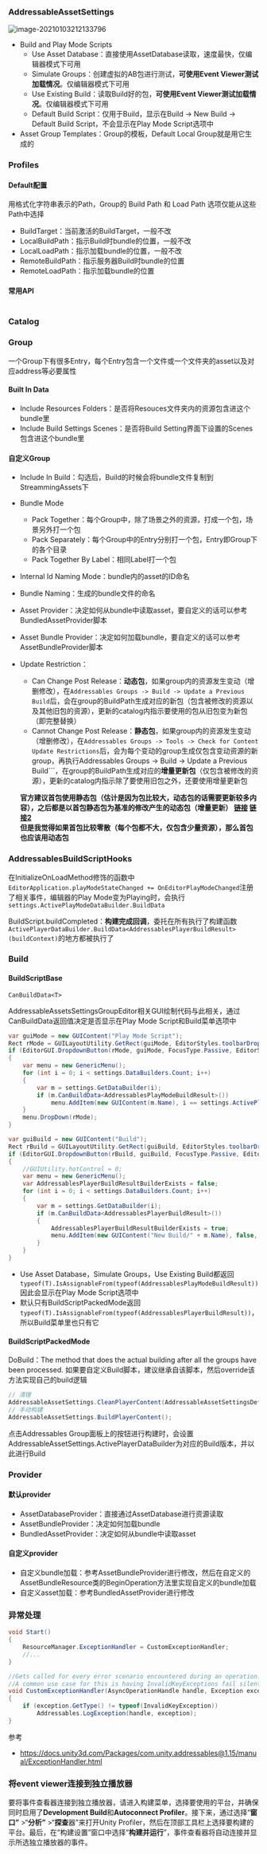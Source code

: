 ### AddressableAssetSettings

![image-20210103212133796](assets/image-20210103212133796.png)

-   Build and Play Mode Scripts
    -   Use Asset Database：直接使用AssetDatabase读取，速度最快，仅编辑器模式下可用
    -   Simulate Groups：创建虚拟的AB包进行测试，**可使用Event Viewer测试加载情况**。仅编辑器模式下可用
    -   Use Existing Build：读取Build好的包，**可使用Event Viewer测试加载情况**。仅编辑器模式下可用
    -   Default Build Script：仅用于Build，显示在Build -> New Build -> Default Build Script，不会显示在Play Mode Script选项中
-   Asset Group Templates：Group的模板，Default Local Group就是用它生成的

### Profiles

#### Default配置

用格式化字符串表示的Path，Group的 Build Path 和 Load Path 选项仅能从这些Path中选择

-   BuildTarget：当前激活的BuildTarget，一般不改
-   LocalBuildPath：指示Build时bundle的位置，一般不改
-   LocalLoadPath：指示加载bundle的位置，一般不改
-   RemoteBuildPath：指示服务器Build时bundle的位置
-   RemoteLoadPath：指示加载bundle的位置

#### 常用API

``` csharp
```



### Catalog



### Group

一个Group下有很多Entry，每个Entry包含一个文件或一个文件夹的asset以及对应address等必要属性

#### Built In Data

-   Include Resources Folders：是否将Resouces文件夹内的资源包含进这个bundle里
-   Include Build Settings Scenes：是否将Build Setting界面下设置的Scenes包含进这个bundle里

#### 自定义Group

-   Include In Build：勾选后，Build的时候会将bundle文件复制到StreammingAssets下

-   Bundle Mode
    -   Pack Together：每个Group中，除了场景之外的资源，打成一个包，场景另外打一个包
    -   Pack Separately：每个Group中的Entry分别打一个包，Entry即Group下的各个目录
    -   Pack Together By Label：相同Label打一个包
    
-   Internal Id Naming Mode：bundle内的asset的ID命名

-   Bundle Naming：生成的bundle文件的命名

-   Asset Provider：决定如何从bundle中读取asset，要自定义的话可以参考BundledAssetProvider脚本

-   Asset Bundle Provider：决定如何加载bundle，要自定义的话可以参考AssetBundleProvider脚本

-   Update Restriction：
    -   Can Change Post Release：**动态包**，如果group内的资源发生变动（增删修改），在```Addressables Groups -> Build -> Update a Previous Build```后，会在group的BuildPath生成对应的新包（包含被修改的资源以及其他旧包的资源），更新的catalog内指示要使用的包从旧包变为新包（即完整替换）
    -   Cannot Change Post Release：**静态包**，如果group内的资源发生变动（增删修改），在```Addressables Groups -> Tools -> Check for Content Update Restrictions```后，会为每个变动的group生成仅包含变动资源的新group，再执行Addressables Groups -> Build -> Update a Previous Build```，在group的BuildPath生成对应的**增量更新包**（仅包含被修改的资源），更新的catalog内指示除了要使用旧包之外，还要使用增量更新包
    
    **官方建议首包使用静态包（估计是因为包比较大，动态包的话需要更新较多内容），之后都是以首包静态包为基准的修改产生的动态包（增量更新） [链接](https://mp.weixin.qq.com/s?__biz=MzU5MjQ1NTEwOA==&mid=2247530414&idx=1&sn=45a33b269203e9cc3efa98c3f68d5875&chksm=fe1d4305c96aca136a339182bef3660535dd24802496a33cfa0c2e18b50c7e15e572d92686dc&mpshare=1&scene=1&srcid=0609zICZI0fwg3JoCYZuR6Bt&sharer_sharetime=1623218825567&sharer_shareid=2568a3ad8d7c905397d491e7d0a22372&version=3.1.7.3005&platform=win#rd)   [链接2](https://www.bilibili.com/read/cv11642315)  
    但是我觉得如果首包比较零散（每个包都不大，仅包含少量资源），那么首包也应该用动态包**

### AddressablesBuildScriptHooks

在InitializeOnLoadMethod修饰的函数中```EditorApplication.playModeStateChanged += OnEditorPlayModeChanged```注册了相关事件，编辑器的Play Mode变为Playing时，会执行```settings.ActivePlayModeDataBuilder.BuildData```

BuildScript.buildCompleted：**构建完成回调**，委托在所有执行了构建函数```ActivePlayerDataBuilder.BuildData<AddressablesPlayerBuildResult>(buildContext)```的地方都被执行了

### Build

#### BuildScriptBase

```CanBuildData<T>```

AddressableAssetsSettingsGroupEditor相关GUI绘制代码与此相关，通过CanBuildData返回值决定是否显示在Play Mode Script和Build菜单选项中

``` csharp
var guiMode = new GUIContent("Play Mode Script");
Rect rMode = GUILayoutUtility.GetRect(guiMode, EditorStyles.toolbarDropDown);
if (EditorGUI.DropdownButton(rMode, guiMode, FocusType.Passive, EditorStyles.toolbarDropDown))
{
    var menu = new GenericMenu();
    for (int i = 0; i < settings.DataBuilders.Count; i++)
    {
        var m = settings.GetDataBuilder(i);
        if (m.CanBuildData<AddressablesPlayModeBuildResult>())
            menu.AddItem(new GUIContent(m.Name), i == settings.ActivePlayModeDataBuilderIndex, OnSetActivePlayModeScript, i);
    }
    menu.DropDown(rMode);
}

var guiBuild = new GUIContent("Build");
Rect rBuild = GUILayoutUtility.GetRect(guiBuild, EditorStyles.toolbarDropDown);
if (EditorGUI.DropdownButton(rBuild, guiBuild, FocusType.Passive, EditorStyles.toolbarDropDown))
{
    //GUIUtility.hotControl = 0;
    var menu = new GenericMenu();
    var AddressablesPlayerBuildResultBuilderExists = false;
    for (int i = 0; i < settings.DataBuilders.Count; i++)
    {
        var m = settings.GetDataBuilder(i);
        if (m.CanBuildData<AddressablesPlayerBuildResult>())
        {
            AddressablesPlayerBuildResultBuilderExists = true;
            menu.AddItem(new GUIContent("New Build/" + m.Name), false, OnBuildScript, i);
        }
    }
}
```

-   Use Asset Database，Simulate Groups，Use Existing Build都返回```typeof(T).IsAssignableFrom(typeof(AddressablesPlayModeBuildResult))```因此会显示在Play Mode Script选项中
-   默认只有BuildScriptPackedMode返回```typeof(T).IsAssignableFrom(typeof(AddressablesPlayerBuildResult))```，所以Build菜单里也只有它

#### BuildScriptPackedMode

DoBuild：The method that does the actual building after all the groups have been processed. 如果要自定义Build脚本，建议继承自该脚本，然后override该方法实现自己的build逻辑

``` csharp
// 清理
AddressableAssetSettings.CleanPlayerContent(AddressableAssetSettingsDefaultObject.Settings.ActivePlayerDataBuilder);
// 手动构建
AddressableAssetSettings.BuildPlayerContent();
```

点击Addressables Group面板上的按钮进行构建时，会设置AddressableAssetSettings.ActivePlayerDataBuilder为对应的Build版本，并以此进行Build

### Provider

#### 默认provider

-   AssetDatabaseProvider：直接通过AssetDatabase进行资源读取
-   AssetBundleProvider：决定如何加载bundle
-   BundledAssetProvider：决定如何从bundle中读取asset

#### 自定义provider

-   自定义bundle加载：参考AssetBundleProvider进行修改，然后在自定义的AssetBundleResource类的BeginOperation方法里实现自定义的bundle加载
-   自定义asset加载：参考BundledAssetProvider进行修改

### 异常处理

``` csharp
void Start()
{
    ResourceManager.ExceptionHandler = CustomExceptionHandler;
    //...
}

//Gets called for every error scenario encountered during an operation.
//A common use case for this is having InvalidKeyExceptions fail silently when a location is missing for a given key.
void CustomExceptionHandler(AsyncOperationHandle handle, Exception exception)
{
    if (exception.GetType() != typeof(InvalidKeyException))
        Addressables.LogException(handle, exception);
}
```

参考

-   https://docs.unity3d.com/Packages/com.unity.addressables@1.15/manual/ExceptionHandler.html

### 将event viewer连接到独立播放器

要将事件查看器连接到独立播放器，请进入构建菜单，选择要使用的平台，并确保同时启用了**Development Build**和**Autoconnect Profiler**。接下来，通过选择“**窗口”** >“**分析”** >“**探查**器”来打开Unity Profiler，然后在顶部工具栏上选择要构建的平台。最后，在“构建设置”窗口中选择“**构建并运行**”，事件查看器将自动连接并显示所选独立播放器的事件。